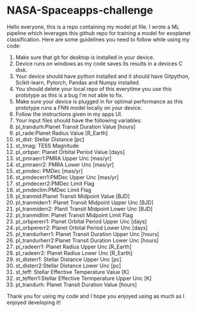 # NASA-Spaceapps-challenge
Hello everyone, this is a repo containing my model pt file.
I wrote a ML pipeline which leverages this github repo for training a model for exoplanet classification.
Here are some guidelines you need to follow while using my code:
1. Make sure that git for desktop is installed in your device.
2. Device runs on windows as my code saves its results in a devices C disk.
3. Your device should have python installed and it should have Gitpython, Scikit-learn, Pytorch, Pandas and Numpy installed.
4. You should delete your local repo of this everytime you use this prototype as this is a bug I'm not able to fix.
5. Make sure your device is plugged in for optimal performance as this prototype runs a FNN model locally on your device.
6. Follow the instructions given in my apps UI.
7. Your input files should have the following variables:
8. pl_trandurh:Planet Transit Duration Value [hours]
9. pl_rade:Planet Radius Value [R_Earth]
10. st_dist: Stellar Distance [pc]
11. st_tmag: TESS Magnitude
12. pl_orbper: Planet Orbital Period Value [days]
13. st_pmraerr1:PMRA Upper Unc [mas/yr]
14. st_pmraerr2: PMRA Lower Unc [mas/yr]
15. st_pmdec: PMDec [mas/yr]
16. st_pmdecerr1:PMDec Upper Unc [mas/yr]
17. st_pmdecerr2:PMDec Limit Flag
18. st_pmdeclim:PMDec Limit Flag
19. pl_tranmid:Planet Transit Midpoint Value [BJD]
20. pl_tranmiderr1: Planet Transit Midpoint Upper Unc [BJD]
21. pl_tranmiderr2: Planit Transit Midpoint Lower Unc [BJD]
22. pl_tranmidlim: Planet Transit Midpoint Limit Flag
23. pl_orbpererr1: Planet Orbital Period Upper Unc [days]
24. pl_orbpererr2: Planet Orbital Period Lower Unc [days]
25. pl_trandurherr1: Planet Transit Duration Upper Unc [hours]
26. pl_trandurherr2:Planet Transit Duration Lower Unc [hours]
27. pl_radeerr1: Planet Radius Upper Unc [R_Earth]
28. pl_radeerr2: Planet Radius Lower Unc [R_Earth]
29. st_disterr1: Stellar Distance Upper Unc [pc]
30. st_disterr2:Stellar Distance Lower Unc [pc]
31. st_teff: Stellar Effective Temperature Value [K]
32. st_tefferr1:Stellar Effective Termperature Upper Unc [K]
33. pl_trandurh: Planet Transit Duration Value [hours]

Thank you for using my code and I hope you enjoyed using as much as I enjoyed developing it!
